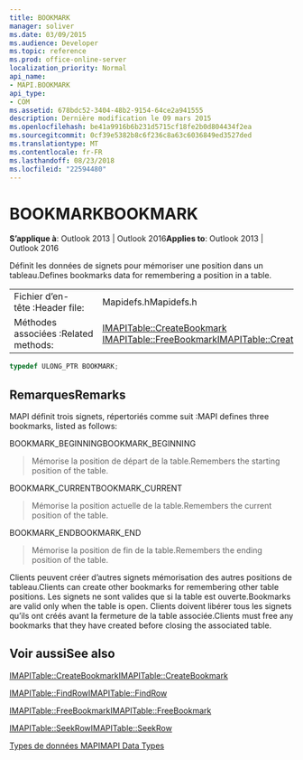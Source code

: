 ```yaml
---
title: BOOKMARK
manager: soliver
ms.date: 03/09/2015
ms.audience: Developer
ms.topic: reference
ms.prod: office-online-server
localization_priority: Normal
api_name:
- MAPI.BOOKMARK
api_type:
- COM
ms.assetid: 678bdc52-3404-48b2-9154-64ce2a941555
description: Dernière modification le 09 mars 2015
ms.openlocfilehash: be41a9916b6b231d5715cf18fe2b0d804434f2ea
ms.sourcegitcommit: 0cf39e5382b8c6f236c8a63c6036849ed3527ded
ms.translationtype: MT
ms.contentlocale: fr-FR
ms.lasthandoff: 08/23/2018
ms.locfileid: "22594480"
---
```

# <a name="bookmark"></a><span data-ttu-id="01573-103">BOOKMARK</span><span class="sxs-lookup"><span data-stu-id="01573-103">BOOKMARK</span></span>

  
  
<span data-ttu-id="01573-104">**S’applique à**: Outlook 2013 | Outlook 2016</span><span class="sxs-lookup"><span data-stu-id="01573-104">**Applies to**: Outlook 2013 | Outlook 2016</span></span> 
  
<span data-ttu-id="01573-105">Définit les données de signets pour mémoriser une position dans un tableau.</span><span class="sxs-lookup"><span data-stu-id="01573-105">Defines bookmarks data for remembering a position in a table.</span></span> 
  
|||
|:-----|:-----|
|<span data-ttu-id="01573-106">Fichier d’en-tête :</span><span class="sxs-lookup"><span data-stu-id="01573-106">Header file:</span></span>  <br/> |<span data-ttu-id="01573-107">Mapidefs.h</span><span class="sxs-lookup"><span data-stu-id="01573-107">Mapidefs.h</span></span>  <br/> |
|<span data-ttu-id="01573-108">Méthodes associées :</span><span class="sxs-lookup"><span data-stu-id="01573-108">Related methods:</span></span>  <br/> |<span data-ttu-id="01573-109">[IMAPITable::CreateBookmark](imapitable-createbookmark.md) [IMAPITable::FreeBookmark](imapitable-freebookmark.md)</span><span class="sxs-lookup"><span data-stu-id="01573-109">[IMAPITable::CreateBookmark](imapitable-createbookmark.md)[IMAPITable::FreeBookmark](imapitable-freebookmark.md)</span></span> <br/> |
   
```cpp
typedef ULONG_PTR BOOKMARK;
```

## <a name="remarks"></a><span data-ttu-id="01573-110">Remarques</span><span class="sxs-lookup"><span data-stu-id="01573-110">Remarks</span></span>

<span data-ttu-id="01573-111">MAPI définit trois signets, répertoriés comme suit :</span><span class="sxs-lookup"><span data-stu-id="01573-111">MAPI defines three bookmarks, listed as follows:</span></span>
  
<span data-ttu-id="01573-112">BOOKMARK_BEGINNING</span><span class="sxs-lookup"><span data-stu-id="01573-112">BOOKMARK_BEGINNING</span></span> 
  
> <span data-ttu-id="01573-113">Mémorise la position de départ de la table.</span><span class="sxs-lookup"><span data-stu-id="01573-113">Remembers the starting position of the table.</span></span> 
    
<span data-ttu-id="01573-114">BOOKMARK_CURRENT</span><span class="sxs-lookup"><span data-stu-id="01573-114">BOOKMARK_CURRENT</span></span> 
  
> <span data-ttu-id="01573-115">Mémorise la position actuelle de la table.</span><span class="sxs-lookup"><span data-stu-id="01573-115">Remembers the current position of the table.</span></span>
    
<span data-ttu-id="01573-116">BOOKMARK_END</span><span class="sxs-lookup"><span data-stu-id="01573-116">BOOKMARK_END</span></span> 
  
> <span data-ttu-id="01573-117">Mémorise la position de fin de la table.</span><span class="sxs-lookup"><span data-stu-id="01573-117">Remembers the ending position of the table.</span></span>
    
<span data-ttu-id="01573-118">Clients peuvent créer d’autres signets mémorisation des autres positions de tableau.</span><span class="sxs-lookup"><span data-stu-id="01573-118">Clients can create other bookmarks for remembering other table positions.</span></span> <span data-ttu-id="01573-119">Les signets ne sont valides que si la table est ouverte.</span><span class="sxs-lookup"><span data-stu-id="01573-119">Bookmarks are valid only when the table is open.</span></span> <span data-ttu-id="01573-120">Clients doivent libérer tous les signets qu’ils ont créés avant la fermeture de la table associée.</span><span class="sxs-lookup"><span data-stu-id="01573-120">Clients must free any bookmarks that they have created before closing the associated table.</span></span> 
  
## <a name="see-also"></a><span data-ttu-id="01573-121">Voir aussi</span><span class="sxs-lookup"><span data-stu-id="01573-121">See also</span></span>



[<span data-ttu-id="01573-122">IMAPITable::CreateBookmark</span><span class="sxs-lookup"><span data-stu-id="01573-122">IMAPITable::CreateBookmark</span></span>](imapitable-createbookmark.md)
  
[<span data-ttu-id="01573-123">IMAPITable::FindRow</span><span class="sxs-lookup"><span data-stu-id="01573-123">IMAPITable::FindRow</span></span>](imapitable-findrow.md)
  
[<span data-ttu-id="01573-124">IMAPITable::FreeBookmark</span><span class="sxs-lookup"><span data-stu-id="01573-124">IMAPITable::FreeBookmark</span></span>](imapitable-freebookmark.md)
  
[<span data-ttu-id="01573-125">IMAPITable::SeekRow</span><span class="sxs-lookup"><span data-stu-id="01573-125">IMAPITable::SeekRow</span></span>](imapitable-seekrow.md)


[<span data-ttu-id="01573-126">Types de données MAPI</span><span class="sxs-lookup"><span data-stu-id="01573-126">MAPI Data Types</span></span>](mapi-data-types.md)

